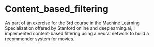 # Content_based_filtering
As part of an exercise for the 3rd course in the Machine Learning Specialization offered by Stanford online and deeplearning.ai, I implemented content-based filtering using a neural network to build a recommender system for movies.
